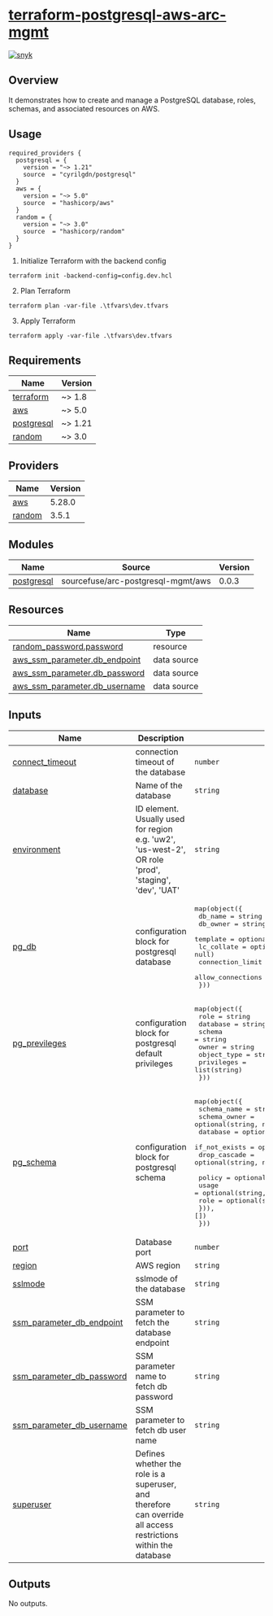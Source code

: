 # [terraform-postgresql-aws-arc-mgmt](https://github.com/sourcefuse/terraform-postgresql-aws-arc-mgmt)

[![snyk](https://github.com/sourcefuse/terraform-postgresql-aws-arc-mgmt/actions/workflows/snyk.yaml/badge.svg)](https://github.com/sourcefuse/terraform-postgresql-aws-arc-mgmt/actions/workflows/snyk.yaml)

## Overview

It demonstrates how to create and manage a PostgreSQL database, roles, schemas, and associated resources on AWS.

## Usage
  ```
required_providers {
    postgresql = {
      version = "~> 1.21"
      source  = "cyrilgdn/postgresql"
    }
    aws = {
      version = "~> 5.0"
      source  = "hashicorp/aws"
    }
    random = {
      version = "~> 3.0"
      source  = "hashicorp/random"
    }
  }
  ```
1. Initialize Terraform with the backend config
  ```shell
  terraform init -backend-config=config.dev.hcl
  ```
2. Plan Terraform
  ```shell
  terraform plan -var-file .\tfvars\dev.tfvars
  ```
3. Apply Terraform
  ```shell
  terraform apply -var-file .\tfvars\dev.tfvars
  ```

<!-- BEGINNING OF PRE-COMMIT-TERRAFORM DOCS HOOK -->
## Requirements

| Name | Version |
|------|---------|
| <a name="requirement_terraform"></a> [terraform](#requirement\_terraform) | ~> 1.8 |
| <a name="requirement_aws"></a> [aws](#requirement\_aws) | ~> 5.0 |
| <a name="requirement_postgresql"></a> [postgresql](#requirement\_postgresql) | ~> 1.21 |
| <a name="requirement_random"></a> [random](#requirement\_random) | ~> 3.0 |

## Providers

| Name | Version |
|------|---------|
| <a name="provider_aws"></a> [aws](#provider\_aws) | 5.28.0 |
| <a name="provider_random"></a> [random](#provider\_random) | 3.5.1 |

## Modules

| Name | Source | Version |
|------|--------|---------|
| <a name="module_postgresql"></a> [postgresql](#module\_postgresql) | sourcefuse/arc-postgresql-mgmt/aws | 0.0.3 |

## Resources

| Name | Type |
|------|------|
| [random_password.password](https://registry.terraform.io/providers/hashicorp/random/latest/docs/resources/password) | resource |
| [aws_ssm_parameter.db_endpoint](https://registry.terraform.io/providers/hashicorp/aws/latest/docs/data-sources/ssm_parameter) | data source |
| [aws_ssm_parameter.db_password](https://registry.terraform.io/providers/hashicorp/aws/latest/docs/data-sources/ssm_parameter) | data source |
| [aws_ssm_parameter.db_username](https://registry.terraform.io/providers/hashicorp/aws/latest/docs/data-sources/ssm_parameter) | data source |

## Inputs

| Name | Description | Type | Default | Required |
|------|-------------|------|---------|:--------:|
| <a name="input_connect_timeout"></a> [connect\_timeout](#input\_connect\_timeout) | connection timeout of the database | `number` | n/a | yes |
| <a name="input_database"></a> [database](#input\_database) | Name of the database | `string` | `"postgres"` | no |
| <a name="input_environment"></a> [environment](#input\_environment) | ID element. Usually used for region e.g. 'uw2', 'us-west-2', OR role 'prod', 'staging', 'dev', 'UAT' | `string` | n/a | yes |
| <a name="input_pg_db"></a> [pg\_db](#input\_pg\_db) | configuration block for postgresql database | <pre>map(object({<br>    db_name           = string<br>    db_owner          = string<br>    template          = optional(string, null)<br>    lc_collate        = optional(string, null)<br>    connection_limit  = optional(string, null)<br>    allow_connections = optional(string, null)<br>  }))</pre> | n/a | yes |
| <a name="input_pg_previleges"></a> [pg\_previleges](#input\_pg\_previleges) | configuration block for postgresql default privileges | <pre>map(object({<br>    role        = string<br>    database    = string<br>    schema      = string<br>    owner       = string<br>    object_type = string<br>    privileges  = list(string)<br>  }))</pre> | n/a | yes |
| <a name="input_pg_schema"></a> [pg\_schema](#input\_pg\_schema) | configuration block for postgresql schema | <pre>map(object({<br>    schema_name   = string<br>    schema_owner  = optional(string, null)<br>    database      = optional(string, null)<br>    if_not_exists = optional(string, null)<br>    drop_cascade  = optional(string, null)<br><br>    policy = optional(list(object({<br>      usage = optional(string, null)<br>      role  = optional(string, null)<br>    })), [])<br>  }))</pre> | n/a | yes |
| <a name="input_port"></a> [port](#input\_port) | Database port | `number` | `5432` | no |
| <a name="input_region"></a> [region](#input\_region) | AWS region | `string` | n/a | yes |
| <a name="input_sslmode"></a> [sslmode](#input\_sslmode) | sslmode of the database | `string` | `"require"` | no |
| <a name="input_ssm_parameter_db_endpoint"></a> [ssm\_parameter\_db\_endpoint](#input\_ssm\_parameter\_db\_endpoint) | SSM parameter to fetch the database endpoint | `string` | n/a | yes |
| <a name="input_ssm_parameter_db_password"></a> [ssm\_parameter\_db\_password](#input\_ssm\_parameter\_db\_password) | SSM parameter name to fetch db password | `string` | n/a | yes |
| <a name="input_ssm_parameter_db_username"></a> [ssm\_parameter\_db\_username](#input\_ssm\_parameter\_db\_username) | SSM parameter to fetch db user name | `string` | n/a | yes |
| <a name="input_superuser"></a> [superuser](#input\_superuser) | Defines whether the role is a superuser, and therefore can override all access restrictions within the database | `string` | `false` | no |

## Outputs

No outputs.
<!-- END OF PRE-COMMIT-TERRAFORM DOCS HOOK -->
